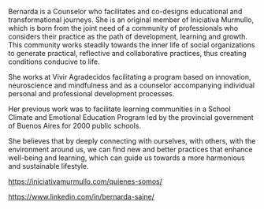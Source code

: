 Bernarda is a Counselor who facilitates and co-designs educational and transformational journeys. She is an original member of Iniciativa Murmullo, which is born from the joint need of a community of professionals who considers their practice as the path of development, learning and growth. This community works steadily towards the inner life of social organizations to generate practical, reflective and collaborative practices, thus creating conditions conducive to life.

She works at Vivir Agradecidos facilitating a program based on innovation, neuroscience and mindfulness and as a counselor accompanying individual personal and professional development processes.

Her previous work was to facilitate learning communities in a School Climate and Emotional Education Program led by the provincial government of Buenos Aires for 2000 public schools.

She believes that by deeply connecting with ourselves, with others, with the environment around us, we can find new and better practices that enhance well-being and learning, which can guide us towards a more harmonious and sustainable lifestyle.

https://iniciativamurmullo.com/quienes-somos/

https://www.linkedin.com/in/bernarda-saine/